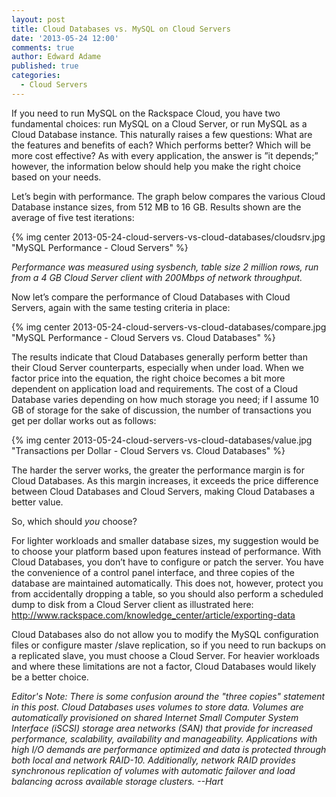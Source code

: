 ```yaml
---
layout: post
title: Cloud Databases vs. MySQL on Cloud Servers
date: '2013-05-24 12:00'
comments: true
author: Edward Adame
published: true
categories:
  - Cloud Servers
---
```

If you need to run MySQL on the Rackspace Cloud, you have two fundamental choices: run MySQL on a Cloud Server, or run MySQL as a Cloud Database instance. This naturally raises a few questions: What are the features and benefits of each? Which performs better? Which will be more cost effective? As with every application, the answer is ”it depends;” however, the information below should help you make the right choice based on your needs.<!-- more -->

Let’s begin with performance. The graph below compares the various Cloud Database instance sizes, from 512 MB to 16 GB. Results shown are the average of five test iterations:

{% img center 2013-05-24-cloud-servers-vs-cloud-databases/cloudsrv.jpg "MySQL Performance - Cloud Servers" %}

*Performance was measured using sysbench, table size 2 million rows, run from a 4 GB Cloud Server client with 200Mbps of network throughput.*

Now let’s compare the performance of Cloud Databases with Cloud Servers, again with the same testing criteria in place:

{% img center 2013-05-24-cloud-servers-vs-cloud-databases/compare.jpg "MySQL Performance - Cloud Servers vs. Cloud Databases" %}

The results indicate that Cloud Databases generally perform better than their Cloud Server counterparts, especially when under load. When we factor price into the equation, the right choice becomes a bit more dependent on application load and requirements. The cost of a Cloud Database varies depending on how much storage you need; if I assume 10 GB of storage for the sake of discussion, the number of transactions you get per dollar works out as follows:

{% img center 2013-05-24-cloud-servers-vs-cloud-databases/value.jpg "Transactions per Dollar - Cloud Servers vs. Cloud Databases" %}

The harder the server works, the greater the performance margin is for Cloud Databases. As this margin increases, it exceeds the price difference between Cloud Databases and Cloud Servers, making Cloud Databases a better value.

So, which should *you* choose?

For lighter workloads and smaller database sizes, my suggestion would be to choose your platform based upon features instead of performance. With Cloud Databases, you don’t have to configure or patch the server. You have the convenience of a control panel interface, and three copies of the database are maintained automatically. This does not, however, protect you from accidentally dropping a table, so you should also perform a scheduled dump to disk from a Cloud Server client as illustrated here: <http://www.rackspace.com/knowledge_center/article/exporting-data>

Cloud Databases also do not allow you to modify the MySQL configuration files or configure master /slave replication, so if you need to run backups on a replicated slave, you must choose a Cloud Server. For heavier workloads and where these limitations are not a factor, Cloud Databases would likely be a better choice.

_Editor's Note: There is some confusion around the "three copies" statement in this post. Cloud Databases uses volumes to store data. Volumes are automatically provisioned on shared Internet Small Computer System Interface (iSCSI) storage area networks (SAN) that provide for increased performance, scalability, availability and manageability. Applications with high I/O demands are performance optimized and data is protected through both local and network RAID-10. Additionally, network RAID provides synchronous replication of volumes with automatic failover and load balancing across available storage clusters. --Hart_
